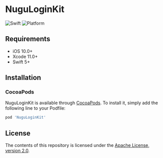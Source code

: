 # NuguLoginKit
![Swift](https://img.shields.io/badge/swift-5.1-orange) ![Platform](https://img.shields.io/badge/platform-iOS-lightgrey)

## Requirements
- iOS 10.0+
- Xcode 11.0+
- Swift 5+

## Installation

### CocoaPods
NuguLoginKit is available through [CocoaPods](https://cocoapods.org). To install
it, simply add the following line to your Podfile:

```ruby
pod 'NuguLoginKit'
```

## License

The contents of this repository is licensed under the
[Apache License, version 2.0](http://www.apache.org/licenses/LICENSE-2.0).

